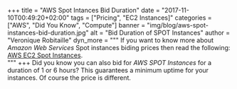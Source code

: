 +++
title = "AWS Spot Intances Bid Duration"
date = "2017-11-10T00:49:20+02:00"
tags = ["Pricing", "EC2 Instances]"
categories = ["AWS", "Did You Know", "Compute"]
banner = "img/blog/aws-spot-instances-bid-duration.jpg"
alt = "Bid Duration of SPOT Instances"
author = "Veronique Robitaille"
dyn_more = """
If you want to know more about <i>Amazon Web Services</i> Spot instances biding prices then read the following: <a href="https://aws.amazon.com/ec2/spot/pricing/" target="_blank">AWS EC2 Spot Instances</a>.           
"""
+++
Did you know you can also bid for <i>AWS SPOT Instances</i> for a duration of 1 or 6 hours?  This guarantees a minimum uptime for your instances.  Of course the price is different.
